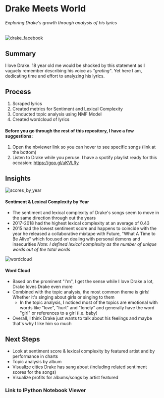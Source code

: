 # Drake Meets World
###### *Exploring Drake's growth through analysis of his lyrics*

![drake_facebook](https://user-images.githubusercontent.com/40477918/43699918-99f67422-9905-11e8-897c-128b13153f82.png)

## Summary
I love Drake. 18 year old me would be shocked by this statement as I vaguely remember describing his voice as *"grating"*. Yet here I am, dedicating time and effort to analyzing his lyrics.

## Process
1. Scraped lyrics
2. Created metrics for Sentiment and Lexical Complexity
3. Conducted topic analysis using NMF Model
4. Created wordcloud of lyrics

#### Before you go through the rest of this repository, I have a few suggestions:
1. Open the nbviewer link so you can hover to see specific songs (link at the bottom)
2. Listen to Drake while you peruse. I have a spotify playlist ready for this occasion: https://goo.gl/uKVLRy

## Insights
![scores_by_year](https://user-images.githubusercontent.com/40477918/43701160-098c7f62-990a-11e8-8feb-49af6b35bc0c.png)
#### Sentiment & Lexical Complexity by Year
+ The sentiment and lexical complexity of Drake's songs seem to move in the same direction through out the years
+ 2017-2018 had the highest lexical complexity at an average of 0.43
+ 2015 had the lowest sentiment score and happens to coincide with the year he released a collaborative mixtape with Future, "What A Time to Be Alive" which focused on dealing with personal demons and insecurities
*Note: I defined lexical complexity as the number of unique words out of the total words*

![wordcloud](https://user-images.githubusercontent.com/40477918/43701208-30aad59e-990a-11e8-932f-f2a445fb84f6.png)
#### Word Cloud
+ Based on the prominent "I'm", I get the sense while I love Drake a lot, Drake loves Drake even more
+ Combined with the topic analysis, the most common theme is girls! Whether it's singing about girls or singing to them
    + In the topic analysis, I noticed most of the topics are emotional with words like "love", "hurt" and "lonely" and generally have the word "girl" or references to a girl (i.e. baby)
+ Overall, I think Drake just wants to talk about his feelings and maybe that's why I like him so much

## Next Steps
+ Look at sentiment score & lexical complexity by featured artist and by performance in charts
+ Topic analysis by album
+ Visualize cities Drake has sang about (including related sentiment scores for the songs)
+ Visualize profits for albums/songs by artist featured

### Link to IPython Notebook Viewer
